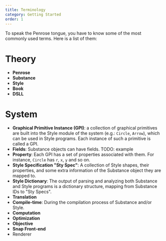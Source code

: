 ```yaml
---
title: Terminology
category: Getting Started
order: 1
---
```


To speak the Penrose tongue, you have to know some of the most commonly used terms. Here is a list of them:

# Theory
* __Penrose__
* __Substance__
* __Style__
* __Book__
* __DSLL__

# System
* __Graphical Primitive Instance (GPI)__: a collection of graphical primitives are built into the Style module of the system (e.g.: `Circle`, `Arrow`), which can be used in Style programs. Each instance of such a primitive is called a GPI.
* __Fields__: Substance objects can have fields. TODO: example
* __Property__: Each GPI has a set of properties associated with them. For instance, `Circle` has `r`, `x`, `y` and so on.
* __Style Specification "Sty Spec"__: A collection of Style shapes, their properties, and some extra information of the Substance object they are mapped to.
* __Style Dictionary__: The output of parsing and analyzing both Substance and Style programs is a dictionary structure, mapping from Substance IDs to "Sty Specs". 
* __Translation__
* __Compile-time__: During the compilation process of Substance and/or Style.
* __Computation__
* __Optimization__
* __Objective__
* __Snap Front-end__
* Renderer

